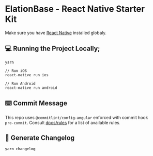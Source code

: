 # ElationBase - React Native Starter Kit

Make sure you have [React Native](https://facebook.github.io/react-native/docs/getting-started) installed globaly.

## 💻  Running the Project Locally;

```
yarn
```

```
// Run iOS
react-native run ios

// Run Android
react-native run android
```


## ⌨️  Commit Message

This repo uses `@commitlint/config-angular` enforced with commit hook `pre-commit`.
Consult [docs/rules](https://www.npmjs.com/package/@commitlint/config-angular) for a list of available rules.



## 📄  Generate Changelog

```
yarn changelog
```

